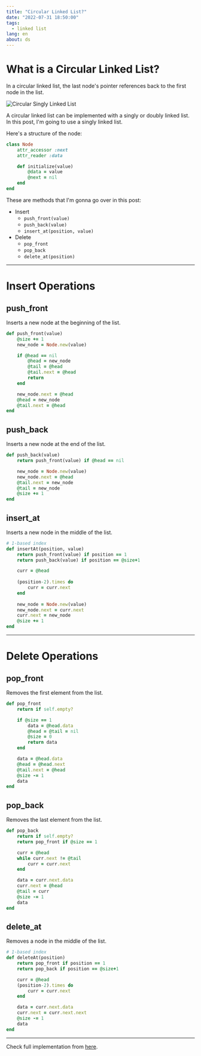 ```yaml
---
title: "Circular Linked List?"
date: "2022-07-31 18:50:00"
tags: 
  - linked list
lang: en
about: ds
---
```


# What is a Circular Linked List?
In a circular linked list, the last node's pointer references back to the first node in the list.

![Circular Singly Linked List](/images/posts/linked-list/circular-singly-linked-list.svg)

A circular linked list can be implemented with a singly or doubly linked list. In this post, I'm going to use a singly linked list.

Here's a structure of the node:
```rb
class Node 
    attr_accessor :next
    attr_reader :data

    def initialize(value)
        @data = value
        @next = nil
    end
end
```

These are methods that I'm gonna go over in this post:
- Insert
    - `push_front(value)`
    - `push_back(value)`
    - `insert_at(position, value)`
- Delete
    - `pop_front`
    - `pop_back`
    - `delete_at(position)`

---

# Insert Operations
## push_front
Inserts a new node at the beginning of the list.
```rb
def push_front(value)
    @size += 1
    new_node = Node.new(value)

    if @head == nil 
        @head = new_node
        @tail = @head
        @tail.next = @head
        return
    end

    new_node.next = @head
    @head = new_node
    @tail.next = @head
end 
```

## push_back
Inserts a new node at the end of the list.
```rb
def push_back(value)
    return push_front(value) if @head == nil 

    new_node = Node.new(value)
    new_node.next = @head
    @tail.next = new_node
    @tail = new_node
    @size += 1
end 
```

## insert_at
Inserts a new node in the middle of the list.
```rb
# 1-based index
def insertAt(position, value)
    return push_front(value) if position == 1
    return push_back(value) if position == @size+1

    curr = @head
    
    (position-2).times do 
        curr = curr.next
    end 
    
    new_node = Node.new(value)
    new_node.next = curr.next 
    curr.next = new_node
    @size += 1
end 
```

---

# Delete Operations
## pop_front
Removes the first element from the list.
```rb
def pop_front
    return if self.empty?

    if @size == 1
        data = @head.data
        @head = @tail = nil
        @size = 0
        return data
    end

    data = @head.data 
    @head = @head.next
    @tail.next = @head
    @size -= 1
    data
end
```

## pop_back
Removes the last element from the list.
```rb
def pop_back
    return if self.empty?
    return pop_front if @size == 1

    curr = @head
    while curr.next != @tail
        curr = curr.next 
    end 

    data = curr.next.data
    curr.next = @head 
    @tail = curr
    @size -= 1
    data
end
```

## delete_at
Removes a node in the middle of the list.
```rb
# 1-based index
def deleteAt(position)
    return pop_front if position == 1
    return pop_back if position == @size+1

    curr = @head
    (position-2).times do
        curr = curr.next 
    end 

    data = curr.next.data
    curr.next = curr.next.next
    @size -= 1
    data
end
```

---

Check full implementation from [here](https://github.com/rolemadelen/DataStructures-and-Algorithms/blob/main/02-linkedlists/circular-singly-linked-list/ruby/main.rb).